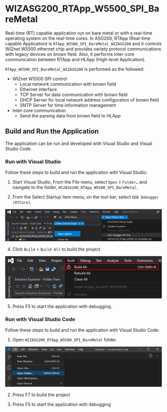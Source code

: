 
# WIZASG200_RTApp_W5500_SPI_BareMetal

Real-time (RT) capable application run on bare metal or with a real-time operating system on the real-time cores.
In ASG200, RTApp (Real-time capable Application) is `RTApp_W5500_SPI_BareMetal_WIZASG200` and it controls WIZnet W5500 ethernet chip and provides variety protocol communications with legacy devices on brown field. Also, it performs inter-core communication between RTApp and HLApp (High-level Application).

`RTApp_W5500_SPI_BareMetal_WIZASG200` is performed as the followed:

- WIZnet W5500 SPI control
  - Local network communication with brown field
  - Ethernet interface
  - TCP Server for data communication with brown field
  - DHCP Server for local network address configuration of brown field
  - SNTP Server for time information management
- Inter-core communication
  - Send the parsing data from brown field to HLApp

## Build and Run the Application

The application can be run and developed with Visual Studio and Visual Studio Code.

### Run with Visual Studio

Follow these steps to build and run the application with Visual Studio:

1. Start Visual Studio, From the File menu, select `Open` > `Folder…` and navigate to the folder, `WIZASG200_RTApp_W5500_SPI_BareMetal`.

2. From the Select Startup Item menu, on the tool bar, select `GDB Debugger (RTCore)`.

![Visual Studio - Select GDB Debugger](../../Docs/references/visual-studio-select-gdb-debugger-rt.png)

4. Click `Build` > `Build All` to build the project

![Visual Studio - Build the project](../../Docs/references/visual-studio-build-the-project.png)

5. Press F5 to start the application with debugging.

### Run with Visual Studio Code

Follow these steps to build and run the application with Visual Studio Code:

1. Open `WIZASG200_RTApp_W5500_SPI_BareMetal` folder.

![Visual Studio Code - Open Project Folder](../../Docs/references/visual-studio-code-open-project-folder.png)

2. Press F7 to build the project

3. Press F5 to start the application with debugging
